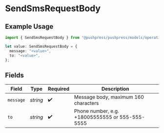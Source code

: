 # SendSmsRequestBody

## Example Usage

```typescript
import { SendSmsRequestBody } from "@pushpress/pushpress/models/operations";

let value: SendSmsRequestBody = {
  message: "<value>",
  to: "<value>",
};
```

## Fields

| Field                                           | Type                                            | Required                                        | Description                                     |
| ----------------------------------------------- | ----------------------------------------------- | ----------------------------------------------- | ----------------------------------------------- |
| `message`                                       | *string*                                        | :heavy_check_mark:                              | Message body, maximum 160 characters            |
| `to`                                            | *string*                                        | :heavy_check_mark:                              | Phone number, e.g. +18005555555 or 555-555-5555 |
